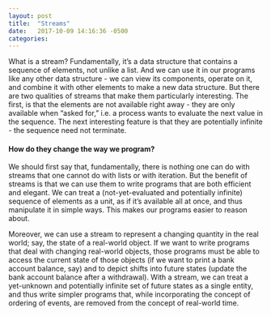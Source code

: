 ```yaml
---
layout: post
title:  "Streams"
date:   2017-10-09 14:16:36 -0500
categories: 
---
```


What is a stream? Fundamentally, it’s a data structure that contains a sequence of elements, not unlike a list. And we can use it in our programs like any other data structure - we can view its components, operate on it, and combine it with other elements to make a new data structure. But there are two qualities of streams that make them particularly interesting. The first, is that the elements are not available right away - they are only available when “asked for,” i.e. a process wants to evaluate the next value in the sequence. The next interesting feature is that they are potentially infinite - the sequence need not terminate.

#### How do they change the way we program?

We should first say that, fundamentally, there is nothing one can do with streams that one cannot do with lists or with iteration. But the benefit of streams is that we can use them to write programs that are both efficient and elegant. We can treat a (not-yet-evaluated and potentially infinite) sequence of elements as a unit, as if it’s available all at once, and thus manipulate it in simple ways. This makes our programs easier to reason about. 

Moreover, we can use a stream to represent a changing quantity in the real world; say, the state of a real-world object. If we want to write programs that deal with changing real-world objects, those programs must be able to access the current state of those objects (if we want to print a bank account balance, say) and to depict shifts into future states (update the bank account balance after a withdrawal). With a stream, we can treat a yet-unknown and potentially infinite set of future states as a single entity, and thus write simpler programs that, while incorporating the concept of ordering of events, are removed from the concept of real-world time.